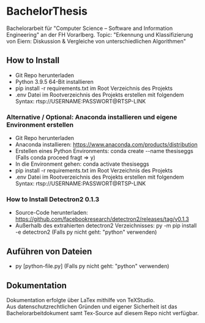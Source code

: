 # BachelorThesis
Bachelorarbeit für "Computer Science – Software and Information Engineering" an der FH Vorarlberg.
Topic: "Erkennung und Klassifizierung von Eiern: Diskussion & Vergleiche von unterschiedlichen Algorithmen"

## How to Install

* Git Repo herunterladen
* Python 3.9.5 64-Bit installieren
* pip install -r requirements.txt im Root Verzeichnis des Projekts
* .env Datei im Rootverzeichnis des Projekts erstellen mit folgendem Syntax: rtsp://USERNAME:PASSWORT@RTSP-LINK

### Alternative / Optional: Anaconda installieren und eigene Environment erstellen

* Git Repo herunterladen
* Anaconda installieren: https://www.anaconda.com/products/distribution
* Erstellen eines Python Environments: conda create --name thesiseggs (Falls conda proceed fragt => y)
* In die Environment gehen: conda activate thesiseggs
* pip install -r requirements.txt im Root Verzeichnis des Projekts
* .env Datei im Rootverzeichnis des Projekts erstellen mit folgendem Syntax: rtsp://USERNAME:PASSWORT@RTSP-LINK

### How to Install Detectron2 0.1.3

* Source-Code herunterladen: https://github.com/facebookresearch/detectron2/releases/tag/v0.1.3
* Außerhalb des extrahierten detectron2 Verzeichnisses: py -m pip install -e detectron2
(Falls py nicht geht: "python" verwenden)

## Auführen von Dateien
* py [python-file.py]
(Falls py nicht geht: "python" verwenden)

## Dokumentation

Dokumentation erfolgte über LaTex mithilfe von TeXStudio.  
Aus datenschutzrechtlichen Gründen und eigener Sicherheit ist das Bachelorarbeitdokument samt Tex-Source auf diesem Repo nicht verfügbar.
